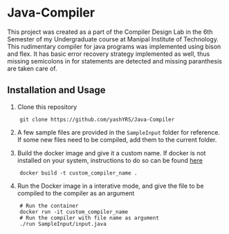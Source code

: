 # Java-Compiler

This project was created as a part of the Compiler Design Lab in the 6th Semester of my Undergraduate course at Manipal Institute of Technology. This rudimentary compiler for java programs was implemented using bison and flex. 
It has basic error recovery strategy implemented as well, thus missing semicolons in for statements are detected and missing paranthesis are taken care of.


## Installation and Usage
1. Clone this repository 
```
    git clone https://github.com/yashYRS/Java-Compiler
```
2. A few sample files are provided in the `SampleInput` folder for reference. If some new files need to be compiled, add them to the current folder.

3. Build the docker image and give it a custom name. If docker is not installed on your system, instructions to do so can be found [here](https://docs.docker.com/engine/install/ubuntu/)
```
    docker build -t custom_compiler_name .
```
4. Run the Docker image in a interative mode, and give the file to be compiled to the compiler as an argument
```
    # Run the container
    docker run -it custom_compiler_name
    # Run the compiler with file name as argument
    ./run SampleInput/input.java
```



